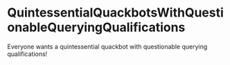 # QuintessentialQuackbotsWithQuestionableQueryingQualifications
 Everyone wants a quintessential quackbot with questionable querying qualifications!

